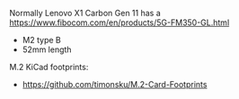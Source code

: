 

Normally Lenovo X1 Carbon Gen 11 has a https://www.fibocom.com/en/products/5G-FM350-GL.html
- M2 type B
- 52mm length

M.2 KiCad footprints:
- https://github.com/timonsku/M.2-Card-Footprints